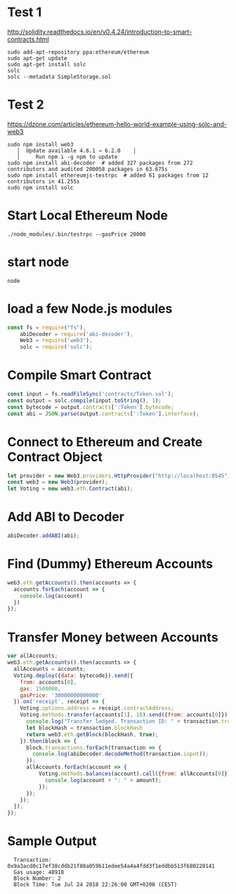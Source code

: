 
# Test 1
http://solidity.readthedocs.io/en/v0.4.24/introduction-to-smart-contracts.html

```
sudo add-apt-repository ppa:ethereum/ethereum
sudo apt-get update
sudo apt-get install solc
solc
solc --metadata SimpleStorage.sol
```

# Test 2
https://dzone.com/articles/ethereum-hello-world-example-using-solc-and-web3

```
sudo npm install web3
   │  Update available 4.6.1 → 6.2.0    │
   │     Run npm i -g npm to update
sudo npm install abi-decoder  # added 327 packages from 272 contributors and audited 200058 packages in 63.675s
sudo npm install ethereumjs-testrpc  # added 61 packages from 12 contributors in 41.255s
sudo npm install solc  
```

# Start Local Ethereum Node
```
./node_modules/.bin/testrpc --gasPrice 20000
```

# start node
```
node
```

# load a few Node.js modules
```javascript
const fs = require("fs"),
    abiDecoder = require('abi-decoder'),
    Web3 = require('web3'),
    solc = require('solc');
```

# Compile Smart Contract
```javascript
const input = fs.readFileSync('contracts/Token.sol');
const output = solc.compile(input.toString(), 1);
const bytecode = output.contracts[':Token'].bytecode;
const abi = JSON.parse(output.contracts[':Token'].interface);
```

# Connect to Ethereum and Create Contract Object
```javascript
let provider = new Web3.providers.HttpProvider("http://localhost:8545");
const web3 = new Web3(provider);
let Voting = new web3.eth.Contract(abi);    
```

# Add ABI to Decoder
```javascript
abiDecoder.addABI(abi);
```

# Find (Dummy) Ethereum Accounts
```javascript
web3.eth.getAccounts().then(accounts => {
  accounts.forEach(account => {
    console.log(account)
  })
});
```

# Transfer Money between Accounts
```javascript
var allAccounts;
web3.eth.getAccounts().then(accounts => {
  allAccounts = accounts;
  Voting.deploy({data: bytecode}).send({
    from: accounts[0],
    gas: 1500000,
    gasPrice: '30000000000000'
  }).on('receipt', receipt => {
    Voting.options.address = receipt.contractAddress;
    Voting.methods.transfer(accounts[1], 10).send({from: accounts[0]}).then(transaction => {
      console.log("Transfer lodged. Transaction ID: " + transaction.transactionHash);
      let blockHash = transaction.blockHash
      return web3.eth.getBlock(blockHash, true);
    }).then(block => {
      block.transactions.forEach(transaction => {
        console.log(abiDecoder.decodeMethod(transaction.input));
      });
      allAccounts.forEach(account => {
          Voting.methods.balances(account).call({from: allAccounts[0]}).then(amount => {
            console.log(account + ": " + amount);
          });
      });
    });
  });
});
```

# Sample Output
```
  Transaction: 0x9a3acd0c17ef38cddb21f88a059b11edee54a4a4fdd3f1eddbb513f680220141
  Gas usage: 48918
  Block Number: 2
  Block Time: Tue Jul 24 2018 22:26:00 GMT+0200 (CEST)
```
